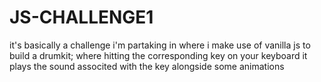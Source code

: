 # JS-CHALLENGE1
it's basically a challenge i'm partaking in where i make use of vanilla js to build a drumkit; where hitting the corresponding key on your keyboard it plays the sound associted with the key alongside some animations